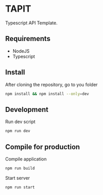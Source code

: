 # TAPIT
Typescript API Template.

## Requirements

- NodeJS
- Typescript

## Install 

After cloning the repository, go to you folder 

```bash
npm install && npm install --only=dev
```

## Development

Run dev script 
```bash
npm run dev
```


## Compile for production

Compile application
```bash
npm run build
```

Start server
```bash
npm run start
```